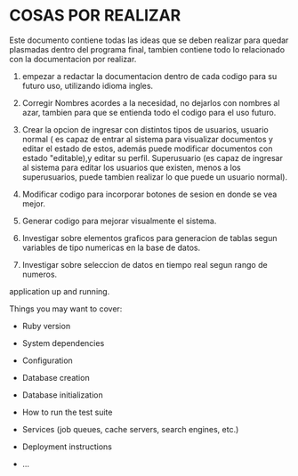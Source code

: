 # COSAS POR REALIZAR

Este documento contiene todas las ideas que se deben realizar para quedar plasmadas dentro del programa final, tambien contiene todo lo relacionado con la documentacion por realizar.

1) empezar a redactar la documentacion dentro de cada codigo para su futuro uso, utilizando idioma ingles.

2) Corregir Nombres acordes a la necesidad, no dejarlos con nombres al azar, tambien para que se entienda todo el codigo para el uso futuro.

3) Crear la opcion de ingresar con distintos tipos de usuarios, usuario normal ( es capaz de entrar al sistema para visualizar documentos y editar el estado de estos, además puede modificar documentos con estado "editable),y editar su perfil. Superusuario (es capaz de ingresar al sistema para editar los usuarios que existen, menos a los superusuarios, puede tambien realizar lo que puede un usuario normal).

4) Modificar codigo para incorporar botones de sesion en donde se vea mejor.

5) Generar codigo para mejorar visualmente el sistema.

6) Investigar sobre elementos graficos para generacion de tablas segun variables de tipo numericas en la base de datos.

7) Investigar sobre seleccion de datos en tiempo real segun rango de numeros.


application up and running.

Things you may want to cover:

* Ruby version

* System dependencies

* Configuration

* Database creation

* Database initialization

* How to run the test suite

* Services (job queues, cache servers, search engines, etc.)

* Deployment instructions

* ...
